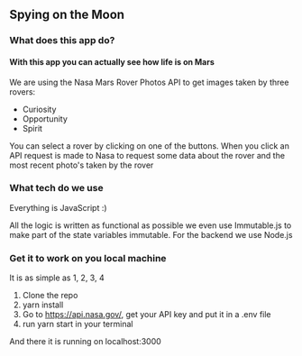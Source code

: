## Spying on the Moon

### What does this app do?

#### With this app you can actually see how life is on Mars 

We are using the Nasa Mars Rover Photos API to get images taken by three rovers:

- Curiosity
- Opportunity
- Spirit

You can select a rover by clicking on one of the buttons. When you click an API
request is made to Nasa to request some data about the rover and the most recent
photo's taken by the rover

### What tech do we use

Everything is JavaScript :)

All the logic is written as functional as possible we even use Immutable.js to make
part of the state variables immutable. For the backend we use Node.js

### Get it to work on you local machine

It is as simple as 1, 2, 3, 4

1. Clone the repo
2. yarn install
3. Go to https://api.nasa.gov/, get your API key and put it in a .env file
4. run yarn start in your terminal

And there it is running on localhost:3000
